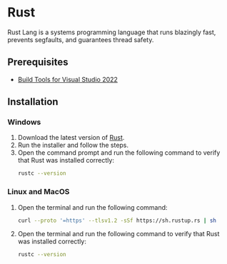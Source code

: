 # Rust

Rust Lang is a systems programming language that runs blazingly fast, prevents segfaults, and guarantees thread safety.

## Prerequisites
- [Build Tools for Visual Studio 2022](https://visualstudio.microsoft.com/downloads/#build-tools-for-visual-studio-2022)

## Installation

### Windows

1. Download the latest version of [Rust](https://www.rust-lang.org/tools/install).
2. Run the installer and follow the steps.
3. Open the command prompt and run the following command to verify that Rust was installed correctly:
    ```bash
    rustc --version
    ```
   
### Linux and MacOS

1. Open the terminal and run the following command:
    ```bash
    curl --proto '=https' --tlsv1.2 -sSf https://sh.rustup.rs | sh
    ```
2. Open the terminal and run the following command to verify that Rust was installed correctly:
    ```bash
    rustc --version
    ```